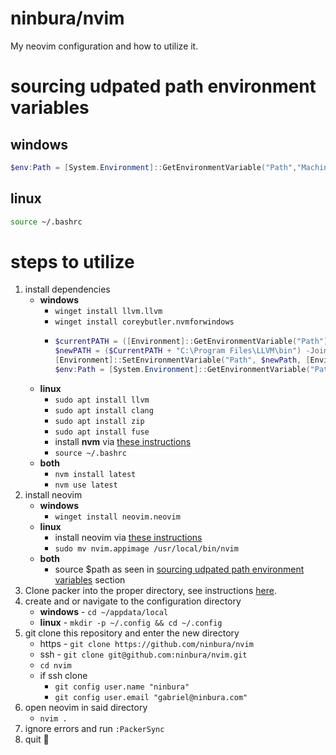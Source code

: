 # ninbura/nvim
My neovim configuration and how to utilize it.
# sourcing udpated path environment variables
## windows
```powershell
$env:Path = [System.Environment]::GetEnvironmentVariable("Path","Machine") + ";" + [System.Environment]::GetEnvironmentVariable("Path","User")
```
## linux
```bash
source ~/.bashrc
```
# steps to utilize
1. install dependencies
    - **windows**
        - `winget install llvm.llvm`
        - `winget install coreybutler.nvmforwindows`
        - ```powershell
          $currentPATH = ([Environment]::GetEnvironmentVariable("Path")).Split(";")
          $newPATH = ($CurrentPATH + "C:\Program Files\LLVM\bin") -Join ";"
          [Environment]::SetEnvironmentVariable("Path", $newPath, [EnvironmentVariableTarget]::Machine)
          $env:Path = [System.Environment]::GetEnvironmentVariable("Path","Machine") + ";" + [System.Environment]::GetEnvironmentVariable("Path","User")
          ```
    - **linux**
        - `sudo apt install llvm`
        - `sudo apt install clang`
        - `sudo apt install zip`
        - `sudo apt install fuse`
        - install **nvm** via [these instructions](https://github.com/nvm-sh/nvm#installing-and-updating)
        - `source ~/.bashrc`
    - **both**
        - `nvm install latest`
        - `nvm use latest`
2. install neovim
    - **windows**
        - `winget install neovim.neovim`
    - **linux**
        - install neovim via [these instructions](https://github.com/neovim/neovim/blob/master/INSTALL.md#linux)
        - `sudo mv nvim.appimage /usr/local/bin/nvim`
    - **both**
        - source $path as seen in [sourcing udpated path environment variables](#sourcing-udpated-path-environment-variables) section
3. Clone packer into the proper directory, see instructions [here](https://github.com/wbthomason/packer.nvim#quickstart).
4. create and or navigate to the configuration directory
    - **windows** - `cd ~/appdata/local`
    - **linux** - `mkdir -p ~/.config && cd ~/.config`
5. git clone this repository and enter the new directory
    - https - `git clone https://github.com/ninbura/nvim`
    - ssh - `git clone git@github.com:ninbura/nvim.git`
    - `cd nvim`
    - if ssh clone
        - `git config user.name "ninbura"`
        - `git config user.email "gabriel@ninbura.com"`
6. open neovim in said directory
    - `nvim .`
7. ignore errors and run `:PackerSync`
8. quit 💃
